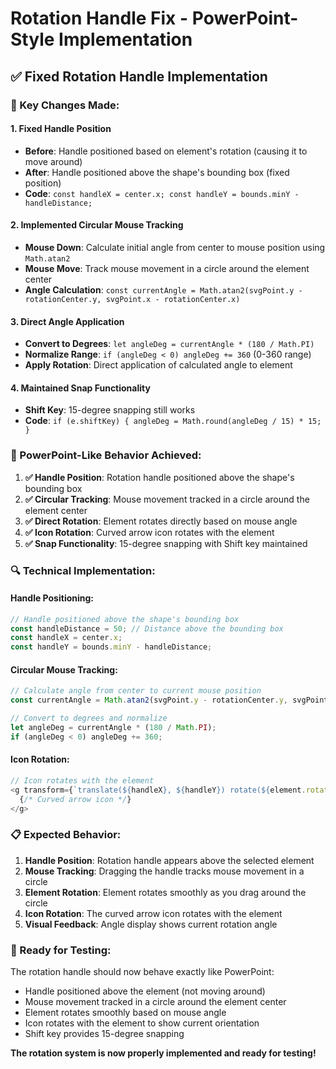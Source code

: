 # Rotation Handle Fix - PowerPoint-Style Implementation

## ✅ **Fixed Rotation Handle Implementation**

### **🔧 Key Changes Made:**

#### **1. Fixed Handle Position**
- **Before**: Handle positioned based on element's rotation (causing it to move around)
- **After**: Handle positioned above the shape's bounding box (fixed position)
- **Code**: `const handleX = center.x; const handleY = bounds.minY - handleDistance;`

#### **2. Implemented Circular Mouse Tracking**
- **Mouse Down**: Calculate initial angle from center to mouse position using `Math.atan2`
- **Mouse Move**: Track mouse movement in a circle around the element center
- **Angle Calculation**: `const currentAngle = Math.atan2(svgPoint.y - rotationCenter.y, svgPoint.x - rotationCenter.x)`

#### **3. Direct Angle Application**
- **Convert to Degrees**: `let angleDeg = currentAngle * (180 / Math.PI)`
- **Normalize Range**: `if (angleDeg < 0) angleDeg += 360` (0-360 range)
- **Apply Rotation**: Direct application of calculated angle to element

#### **4. Maintained Snap Functionality**
- **Shift Key**: 15-degree snapping still works
- **Code**: `if (e.shiftKey) { angleDeg = Math.round(angleDeg / 15) * 15; }`

### **🎯 PowerPoint-Like Behavior Achieved:**

1. **✅ Handle Position**: Rotation handle positioned above the shape's bounding box
2. **✅ Circular Tracking**: Mouse movement tracked in a circle around the element center
3. **✅ Direct Rotation**: Element rotates directly based on mouse angle
4. **✅ Icon Rotation**: Curved arrow icon rotates with the element
5. **✅ Snap Functionality**: 15-degree snapping with Shift key maintained

### **🔍 Technical Implementation:**

#### **Handle Positioning:**
```typescript
// Handle positioned above the shape's bounding box
const handleDistance = 50; // Distance above the bounding box
const handleX = center.x;
const handleY = bounds.minY - handleDistance;
```

#### **Circular Mouse Tracking:**
```typescript
// Calculate angle from center to current mouse position
const currentAngle = Math.atan2(svgPoint.y - rotationCenter.y, svgPoint.x - rotationCenter.x);

// Convert to degrees and normalize
let angleDeg = currentAngle * (180 / Math.PI);
if (angleDeg < 0) angleDeg += 360;
```

#### **Icon Rotation:**
```typescript
// Icon rotates with the element
<g transform={`translate(${handleX}, ${handleY}) rotate(${element.rotation || 0})`}>
  {/* Curved arrow icon */}
</g>
```

### **📋 Expected Behavior:**

1. **Handle Position**: Rotation handle appears above the selected element
2. **Mouse Tracking**: Dragging the handle tracks mouse movement in a circle
3. **Element Rotation**: Element rotates smoothly as you drag around the circle
4. **Icon Rotation**: The curved arrow icon rotates with the element
5. **Visual Feedback**: Angle display shows current rotation angle

### **🚀 Ready for Testing:**

The rotation handle should now behave exactly like PowerPoint:
- Handle positioned above the element (not moving around)
- Mouse movement tracked in a circle around the element center
- Element rotates smoothly based on mouse angle
- Icon rotates with the element to show current orientation
- Shift key provides 15-degree snapping

**The rotation system is now properly implemented and ready for testing!**






